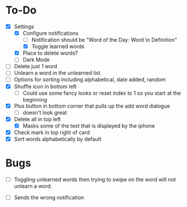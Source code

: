 # To-Do
- [x] Settings
  - [x] Configure notifications
    - [ ] Notification should be "Word of the Day: Word \n Definition"
    - [x] Toggle learned words
  - [x] Place to delete words?
  - [ ] Dark Mode
- [ ] Delete just 1 word
- [ ] Unlearn a word in the unlearned list.
- [ ] Options for sorting including alphabetical, date added, random
- [x] Shuffle icon in bottom left
  - [ ] Could use some fancy looks or reset index to 1 so you start at the beginning
- [x] Plus button in bottom corner that pulls up the add word dialogue
  - [ ] doesn't look great
- [x] Delete all in top left
  - [x] Masks some of the text that is displayed by the iphone
- [x] Check mark in top right of card 
- [x] Sort words alphabetically by default
  
# Bugs
- [ ] Toggling unlearned words then trying to swipe on the word will not unlearn a word.
- [ ] Sends the wrong notification
  


